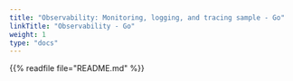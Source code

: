 ```yaml
---
title: "Observability: Monitoring, logging, and tracing sample - Go"
linkTitle: "Observability - Go"
weight: 1
type: "docs"
---
```


{{% readfile file="README.md" %}}
